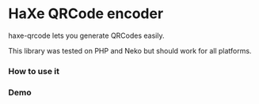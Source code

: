 # HaXe QRCode encoder

haxe-qrcode lets you generate QRCodes easily.

This library was tested on PHP and Neko but should work for all platforms.


### How to use it

	

### Demo